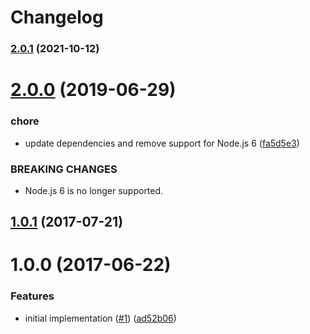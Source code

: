 # Changelog

### [2.0.1](https://github.com/mljs/regression-robust-polynomial/compare/v2.0.0...v2.0.1) (2021-10-12)

# [2.0.0](https://github.com/mljs/regression-robust-polynomial/compare/v1.0.1...v2.0.0) (2019-06-29)


### chore

* update dependencies and remove support for Node.js 6 ([fa5d5e3](https://github.com/mljs/regression-robust-polynomial/commit/fa5d5e3))


### BREAKING CHANGES

* Node.js 6 is no longer supported.



<a name="1.0.1"></a>
## [1.0.1](https://github.com/mljs/regression-robust-polynomial/compare/v1.0.0...v1.0.1) (2017-07-21)



<a name="1.0.0"></a>
# 1.0.0 (2017-06-22)


### Features

* initial implementation ([#1](https://github.com/mljs/regression-robust-polynomial/issues/1)) ([ad52b06](https://github.com/mljs/regression-robust-polynomial/commit/ad52b06))



